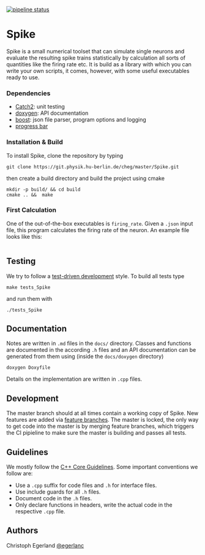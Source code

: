 [![pipeline status](https://git.physik.hu-berlin.de/cheg/master/spike/badges/master/pipeline.svg)](https://git.physik.hu-berlin.de/cheg/master/spike/commits/master)

# Spike
Spike is a small numerical toolset that can simulate single neurons and evaluate the resulting spike trains statistically by calculation all sorts of quantities like the firing rate etc.
It is build as a library with which you can write your own scripts, it comes, however, with some useful executables ready to use.

### Dependencies
* [Catch2](https://github.com/catchorg/Catch2): unit testing
* [doxygen](http://doxygen.nl/): API documentation
* [boost](https://www.boost.org/): json file parser, program options and logging
* [progress bar](https://github.com/prakhar1989/progress-cpp)

### Installation & Build
To install Spike, clone the repository by typing

```
git clone https://git.physik.hu-berlin.de/cheg/master/Spike.git
```

then create a build directory and build the project using cmake

```
mkdir -p build/ && cd build
cmake .. &&  make
```

### First Calculation
One of the out-of-the-box executables is `firing_rate`.
Given a `.json` input file, this program calculates the firing rate of the neuron.
An example file looks like this:
```json
```

## Testing
We try to follow a [test-driven development](https://en.wikipedia.org/wiki/Test-driven_development) style.
To build all tests type

```
make tests_Spike
```

and run them with

```
./tests_Spike
```

## Documentation
Notes are written in `.md` files in the `docs/` directory.
Classes and functions are documented in the according `.h` files and an API documentation can be generated from them using (inside the `docs/doxygen` directory)
```
doxygen Doxyfile
```

Details on the implementation are written in `.cpp` files.


## Development
The master branch should at all times contain a working copy of Spike.
New features are added via [feature branches](https://www.atlassian.com/git/tutorials/comparing-workflows/feature-branch-workflow).
The master is locked, the only way to get code into the master is by merging feature branches, which triggers the CI pipieline to make sure the master is building and passes all tests.


## Guidelines
We mostly follow the [C++ Core Guidelines](https://isocpp.github.io/CppCoreGuidelines/CppCoreGuidelines).
Some important conventions we follow are:
* Use a `.cpp` suffix for code files and `.h` for interface files.
* Use include guards for all `.h` files.
* Document code in the `.h` files.
* Only declare functions in headers, write the actual code in the respective `.cpp` file.


## Authors
Christoph Egerland [@egerlanc](https://git.physik.hu-berlin.de/egerlanc)
